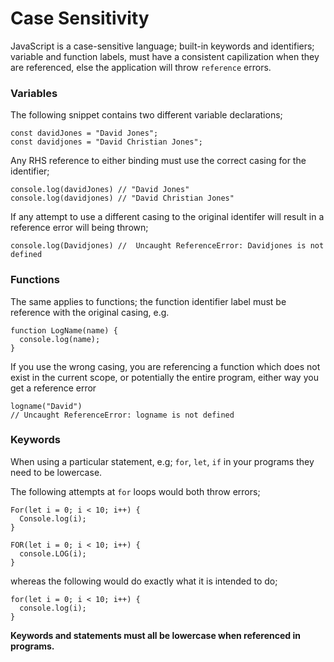 # Case Sensitivity

JavaScript is a case-sensitive language; built-in keywords and identifiers; variable and function labels, must have a consistent capilization when they are referenced, else the application will throw `reference` errors.

### **Variables**

The following snippet contains two different variable declarations;

```
const davidJones = "David Jones";
const davidjones = "David Christian Jones";
```

Any RHS reference to either binding must use the correct casing for the identifier;

```
console.log(davidJones) // "David Jones"
console.log(davidjones) // "David Christian Jones"
```

If any attempt to use a different casing to the original identifer will result in a reference error will being thrown;

```
console.log(Davidjones) //  Uncaught ReferenceError: Davidjones is not defined
```

### **Functions**

The same applies to functions; the function identifier label must be reference with the original casing, e.g.

```
function LogName(name) {
  console.log(name);
}
```

If you use the wrong casing, you are referencing a function which does not exist in the current scope, or potentially the entire program, either way you get a reference error

```
logname("David")
// Uncaught ReferenceError: logname is not defined
```

### **Keywords**

When using a particular statement, e.g; `for`, `let`, `if` in your programs they need to be lowercase.

The following attempts at `for` loops would both throw errors;

```
For(let i = 0; i < 10; i++) {
  Console.log(i);
}

FOR(let i = 0; i < 10; i++) {
  console.LOG(i);
}
```

whereas the following would do exactly what it is intended to do;

```
for(let i = 0; i < 10; i++) {
  console.log(i);
}
```

**Keywords and statements must all be lowercase when referenced in programs.**

